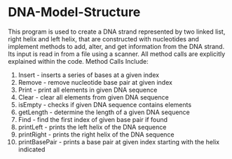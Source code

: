 # DNA-Model-Structure
This program is used to create a DNA strand represented by two linked list, right helix and left helix,
that are constructed with nucleotides and implement methods to add, alter, and get information from the DNA strand.
Its input is read in from a file using a scanner. All method calls are explicitly explained within the code.
Method Calls Include:
1. Insert - inserts a series of bases at a given index
2. Remove - remove nucleotide base pair at given index
3. Print - print all elements in given DNA sequence
4. Clear - clear all elements from given DNA sequence
5. isEmpty - checks if given DNA sequence contains elements
6. getLength - determine the length of a given DNA sequence
7. Find - find the first index of given base pair if found
8. printLeft - prints the left helix of the DNA sequence
9. printRight - prints the right helix of the DNA sequence
10. printBasePair - prints a base pair at given index starting with the helix indicated
